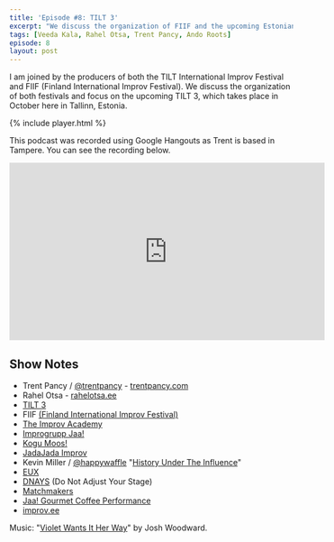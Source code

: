 ```yaml
---
title: 'Episode #8: TILT 3'
excerpt: "We discuss the organization of FIIF and the upcoming Estonian improv festival TILT 3 (2015)"
tags: [Veeda Kala, Rahel Otsa, Trent Pancy, Ando Roots]
episode: 8
layout: post
---
```


I am joined by the producers of both the TILT International Improv Festival and FIIF (Finland International Improv Festival). We discuss the organization of both festivals and focus on the upcoming TILT 3, which takes place in October here in Tallinn, Estonia.

{% include player.html %}

This podcast was recorded using Google Hangouts as Trent is based in Tampere. You can see the recording below.

<iframe width="560" height="315" src="https://www.youtube.com/embed/MRVkxkvp6Wg" frameborder="0" allowfullscreen></iframe>

## Show Notes

- Trent Pancy / [@trentpancy](https://twitter.com/trentpancy) - [trentpancy.com](http://trentpancy.com/bio/)
- Rahel Otsa - [rahelotsa.ee](http://rahelotsa.ee)
- [TILT 3](http://improfestival.ee)
- FIIF [(Finland International Improv Festival)](http://www.finlandimprovfestival.com)
- [The Improv Academy](http://theimprovacademy.com)
- [Improgrupp Jaa!](http://jaa.ee)
- [Kogu Moos!](http://improv.ee/trupid/kogu-moos)
- [JadaJada Improv](http://www.jadajadaimprov.com)
- Kevin Miller / [@happywaffle](https://twitter.com/happywaffle) "[History Under The Influence](https://www.facebook.com/historyundertheinfluence)"
- [EUX](https://www.euximpro.fr/)
- [DNAYS](http://www.dnays.com) (Do Not Adjust Your Stage)
- [Matchmakers](https://www.facebook.com/pages/Improv-SHOW-Matchmakers/682311398509364?sk=timeline)
- [Jaa! Gourmet Coffee Performance](http://improv.ee/events/improgrupp-jaa-citys-2)
- [improv.ee](http://improv.ee)

Music: "[Violet Wants It Her Way](http://www.joshwoodward.com/song/VioletWantsItHerWay)" by Josh Woodward.
